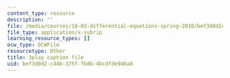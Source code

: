 ```yaml
---
content_type: resource
description: ''
file: /media/courses/18-03-differential-equations-spring-2010/bef3d0d2c44b375ffb8b4bcdfde946a8_qZHseRxAWZ8.srt
file_type: application/x-subrip
learning_resource_types: []
ocw_type: OCWFile
resourcetype: Other
title: 3play caption file
uid: bef3d0d2-c44b-375f-fb8b-4bcdfde946a8
---
```

